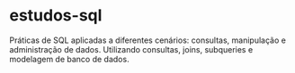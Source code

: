 # estudos-sql
Práticas de SQL aplicadas a diferentes cenários: consultas, manipulação e administração de dados. Utilizando consultas, joins, subqueries e modelagem de banco de dados.
